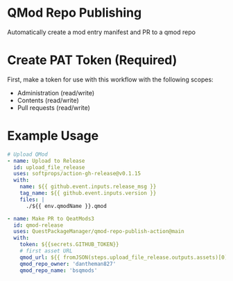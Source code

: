 # QMod Repo Publishing
Automatically create a mod entry manifest and PR to a qmod repo

# Create PAT Token (Required)

First, make a token for use with this workflow with the following scopes:
- Administration (read/write)
- Contents (read/write)
- Pull requests (read/write)

<!-- 
TODO: Wait for this to be allowed
Add permissions for fork: (Required)
```yaml
permissions:
  pull-requests: write
  contents: write
``` -->

# Example Usage
```yaml
# Upload QMod
- name: Upload to Release
  id: upload_file_release
  uses: softprops/action-gh-release@v0.1.15
  with:
    name: ${{ github.event.inputs.release_msg }}
    tag_name: ${{ github.event.inputs.version }}
    files: |
      ./${{ env.qmodName }}.qmod

- name: Make PR to QeatMods3
  id: qmod-release
  uses: QuestPackageManager/qmod-repo-publish-action@main
  with:
    token: ${{secrets.GITHUB_TOKEN}}
    # first asset URL
    qmod_url: ${{ fromJSON(steps.upload_file_release.outputs.assets)[0].browser_download_url }}
    qmod_repo_owner: 'dantheman827'
    qmod_repo_name: 'bsqmods'

```